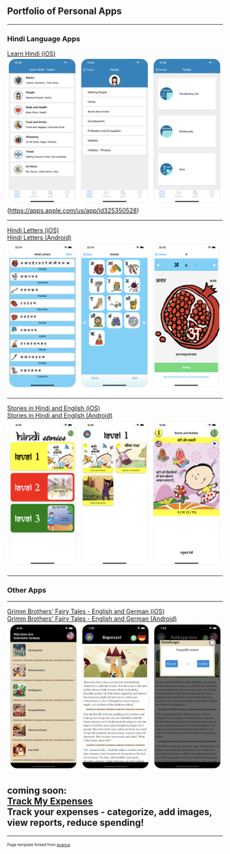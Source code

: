 ## Portfolio of Personal Apps

---

### Hindi Language Apps 

[Learn Hindi (iOS)](https://apps.apple.com/us/app/id325350528)
<img src="images/learnhindi_screenshots.png"/>(https://apps.apple.com/us/app/id325350528)

---
[Hindi Letters (iOS)](https://apps.apple.com/us/app/hindi-letters-devanagari/id1229546427)
<br>
[Hindi Letters (Android)](https://play.google.com/store/apps/details?id=com.cabhara.hindiletters)
<img src="images/hindiletters_screenshots.png"/>

---
[Stories in Hindi and English (iOS)](https://apps.apple.com/us/app/stories-in-hindi-and-english/id1458575435) 
<br>
[Stories in Hindi and English (Android)](https://play.google.com/store/apps/details?id=com.cabhara.hindistories)
<img src="images/hindistories_screenshots.png"/>

---

### Other Apps

---
[Grimm Brothers' Fairy Tales - English and German (iOS)](https://apps.apple.com/us/app/grimm-brothers-fairy-tales/id1437206026)
<br>
[Grimm Brothers' Fairy Tales - English and German (Android)](https://play.google.com/store/apps/details?id=com.cabhara.grimms)
<img src="images/grimms_screenshots.png"/>

coming soon:
<br>
[Track My Expenses](http://example.com/)
<br>
Track your expenses - categorize, add images, view reports, reduce spending!
---




---
<p style="font-size:9px">Page template forked from <a href="https://github.com/evanca/quick-portfolio">evanca</a></p>
<!-- Remove above link if you don't want to attibute -->
